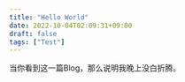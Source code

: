 ```yaml
---
title: "Hello World"
date: 2022-10-04T02:09:31+09:00
draft: false
tags: ["Test"]
---
```


当你看到这一篇Blog，那么说明我晚上没白折腾。
